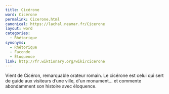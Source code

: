 ```yaml
---
title: Cicérone
word: Cicérone
permalink: Cicerone.html
canonical: https://lachal.neamar.fr/Cicerone
layout: word
categories:
  - Rhétorique
synonyms:
  - Rhétorique
  - Faconde
  - Éloquence
link: http://fr.wiktionary.org/wiki/cicerone
---
```


Vient de Cicéron, remarquable orateur romain. Le cicérone est celui qui sert de guide aux visiteurs d’une ville, d'un monument… et commente abondamment son histoire avec éloquence.

